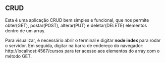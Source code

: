 ## CRUD

Esta é uma aplicação CRUD bem simples e funcional, que nos permite obter(GET), postar(POST), alterar(PUT) e deletar(DELETE) elementos dentro de um array.

Para visualizar, é necessário abrir o terminal e digitar <b>node index</b> para rodar o servidor. Em seguida, digitar na barra de endereço do
navegador: http://localhost:4567/cursos para ter acesso aos elementos do array com o método GET.
